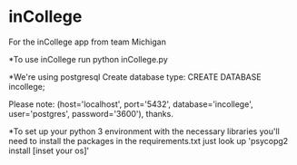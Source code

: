 # inCollege

For the inCollege app from team Michigan

\*To use inCollege run
python inCollege.py

\*We're using postgresql
Create database type:
CREATE DATABASE incollege;

Please note: (host='localhost', port='5432', database='incollege', user='postgres', password='3600'), thanks.

\*To set up your python 3 environment with the necessary libraries you'll need to install the packages in the requirements.txt
just look up 'psycopg2 install [inset your os]'
